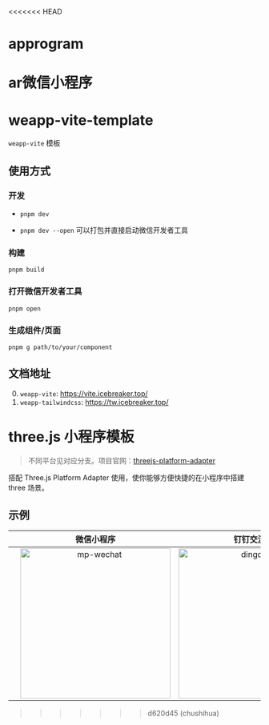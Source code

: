 <<<<<<< HEAD
# approgram
ar微信小程序
=======
# weapp-vite-template

`weapp-vite` 模板

## 使用方式

### 开发

- `pnpm dev`

- `pnpm dev --open` 可以打包并直接启动微信开发者工具

### 构建

`pnpm build`

### 打开微信开发者工具

`pnpm open`

### 生成组件/页面

`pnpm g path/to/your/component`

## 文档地址

0. `weapp-vite`: https://vite.icebreaker.top/
1. `weapp-tailwindcss`: https://tw.icebreaker.top/

# three.js 小程序模板

> 不同平台见对应分支。项目官网：[threejs-platform-adapter](https://three.minisheep.cn)

搭配 Three.js Platform Adapter 使用，使你能够方便快捷的在小程序中搭建 three 场景。

## 示例

|   |                              微信小程序                              |                             钉钉交流群                             |
|:-:|:---------------------------------------------------------------:|:-------------------------------------------------------------:|
|   | <img src="./assets/mp-wechat.png" width="300" alt="mp-wechat"/> | <img src="./assets/dingding.png" width="300" alt="dingding"/> |

>>>>>>> d620d45 (chushihua)
